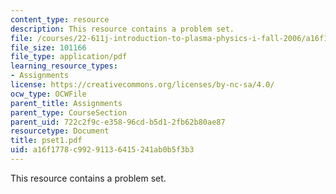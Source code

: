 ```yaml
---
content_type: resource
description: This resource contains a problem set.
file: /courses/22-611j-introduction-to-plasma-physics-i-fall-2006/a16f1778c99291136415241ab0b5f3b3_pset1.pdf
file_size: 101166
file_type: application/pdf
learning_resource_types:
- Assignments
license: https://creativecommons.org/licenses/by-nc-sa/4.0/
ocw_type: OCWFile
parent_title: Assignments
parent_type: CourseSection
parent_uid: 722c2f9c-e358-96cd-b5d1-2fb62b80ae87
resourcetype: Document
title: pset1.pdf
uid: a16f1778-c992-9113-6415-241ab0b5f3b3
---
```

This resource contains a problem set.